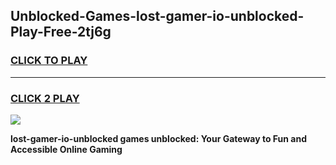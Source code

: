 
## Unblocked-Games-lost-gamer-io-unblocked-Play-Free-2tj6g
<h3>
<a href="https://premium76.site?title=lost-gamer-io-unblocked&ref=09A">CLICK TO PLAY</a></h3>
<hr>

<h3>
<a href="https://premium76.site?title=lost-gamer-io-unblocked&ref=09A">CLICK 2 PLAY</a>
  
</h3>

<a href="https://premium76.site?title=lost-gamer-io-unblocked&ref=09A"><img src="https://clearcache.store/games.png"></a>


**lost-gamer-io-unblocked games unblocked: Your Gateway to Fun and Accessible Online Gaming**
